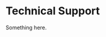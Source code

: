 [title]: # (Technical Support)
[tags]: # (XXX)
[priority]: # (7250)
# Technical Support
Something here.
